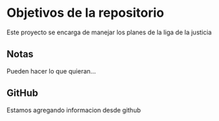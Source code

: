 # Objetivos de la repositorio

Este proyecto se encarga de manejar los planes de la liga de la justicia


## Notas
Pueden hacer lo que quieran...

## GitHub
Estamos agregando informacion desde github

